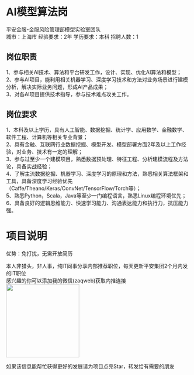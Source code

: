 # AI模型算法岗
平安金服-金服风险管理部模型实验室团队  
城市：上海市 经验要求：2年 学历要求：本科  招聘人数：1

## 岗位职责
1、参与相关AI技术、算法和平台研发工作，设计、实现、优化AI算法和模型；   
2、参与AI项目，能利用相关机器学习、深度学习技术和方法对业务场景进行建模分析，解决实际业务问题，形成AI产品成果；   
3、对各AI项目提供技术指导，参与技术难点攻关工作。

## 岗位要求
1、本科及以上学历，具有人工智能、数据挖掘、统计学、应用数学、金融数学、软件工程、计算机等相关专业背景；   
2、具有金融、互联网行业数据挖掘、模型开发、模型部署方面2年及以上工作经验，对业务、技术有一定的理解；   
3、参与过至少一个建模项目，熟悉数据预处理、特征工程、分析建模流程及方法论，具备实战经验；   
4、了解主流数据挖掘、机器学习、深度学习的原理和方法，熟悉相关算法框架和工具，具备深度学习经验优先（Caffe/Theano/Keras/ConvNet/TensorFlow/Torch等）；   
5、熟悉Python，Scala，Java等至少一门编程语言，熟悉Linux编程环境优先；   
6、具备良好的逻辑思维能力、快速学习能力、沟通表达能力和执行力，抗压能力强。

# 项目说明

优势：免打扰，无需开放简历

本人非猎头，非人事，纯IT同事分享内部推荐职位，每天更新平安集团2个月内发的IT职位  
感兴趣的你可以添加我的微信(zaqweb)获取内推连接  
<img src="https://github.com/zaqweb/PA-IT-JOBS/blob/master/WechatICode.jpeg"  height="200" width="200">

如果该信息能帮忙获得更好的发展请为项目点亮Star，转发给有需要的朋友




